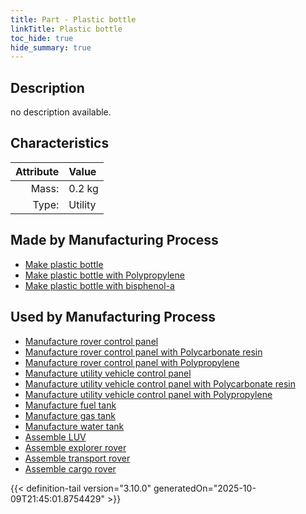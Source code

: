 ```yaml
---
title: Part - Plastic bottle
linkTitle: Plastic bottle
toc_hide: true
hide_summary: true
---
```

<!-- This is generated by the MarsSim HelpGenertor, do not edit. -->

## Description
no description available.

## Characteristics

| Attribute      | Value |
|--------:|:------|
|Mass:|0.2 kg|
|Type:|Utility|

## Made by Manufacturing Process

- [Make plastic bottle](/docs/definitions/process/make-plastic-bottle)
- [Make plastic bottle with Polypropylene](/docs/definitions/process/make-plastic-bottle-with-polypropylene)
- [Make plastic bottle with bisphenol-a](/docs/definitions/process/make-plastic-bottle-with-bisphenol-a)

## Used by Manufacturing Process

- [Manufacture rover control panel](/docs/definitions/process/manufacture-rover-control-panel)
- [Manufacture rover control panel with Polycarbonate resin](/docs/definitions/process/manufacture-rover-control-panel-with-polycarbonate-resin)
- [Manufacture rover control panel with Polypropylene](/docs/definitions/process/manufacture-rover-control-panel-with-polypropylene)
- [Manufacture utility vehicle control panel](/docs/definitions/process/manufacture-utility-vehicle-control-panel)
- [Manufacture utility vehicle control panel with Polycarbonate resin](/docs/definitions/process/manufacture-utility-vehicle-control-panel-with-polycarbonate-resin)
- [Manufacture utility vehicle control panel with Polypropylene](/docs/definitions/process/manufacture-utility-vehicle-control-panel-with-polypropylene)
- [Manufacture fuel tank](/docs/definitions/process/manufacture-fuel-tank)
- [Manufacture gas tank](/docs/definitions/process/manufacture-gas-tank)
- [Manufacture water tank](/docs/definitions/process/manufacture-water-tank)
- [Assemble LUV](/docs/definitions/process/assemble-luv)
- [Assemble explorer rover](/docs/definitions/process/assemble-explorer-rover)
- [Assemble transport rover](/docs/definitions/process/assemble-transport-rover)
- [Assemble cargo rover](/docs/definitions/process/assemble-cargo-rover)



{{< definition-tail version="3.10.0" generatedOn="2025-10-09T21:45:01.8754429" >}}



